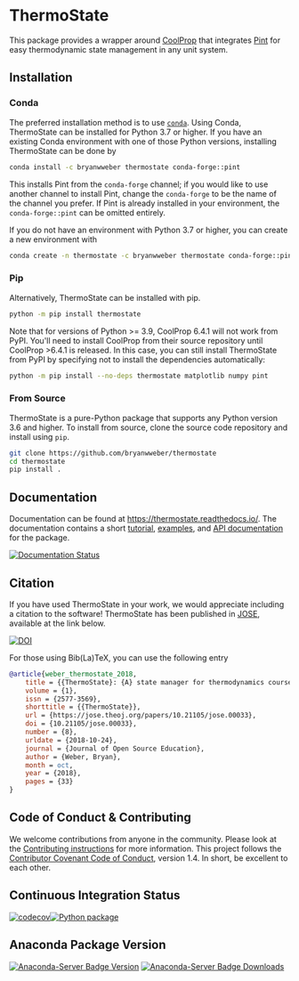 # ThermoState

This package provides a wrapper around [CoolProp](https://github.com/CoolProp/CoolProp) that integrates [Pint](https://pint.readthedocs.io) for easy thermodynamic state management in any unit system.

## Installation

### Conda

The preferred installation method is to use [`conda`](https://anaconda.com/download). Using Conda, ThermoState can be installed for Python 3.7 or higher. If you have an existing Conda environment with one of those Python versions, installing ThermoState can be done by

```bash
conda install -c bryanwweber thermostate conda-forge::pint
```

This installs Pint from the `conda-forge` channel; if you would like to use another channel to install Pint, change the `conda-forge` to be the name of the channel you prefer. If Pint is already installed in your environment, the `conda-forge::pint` can be omitted entirely.

If you do not have an environment with Python 3.7 or higher, you can create a new environment with

```bash
conda create -n thermostate -c bryanwweber thermostate conda-forge::pint
```

### Pip

Alternatively, ThermoState can be installed with pip.

```bash
python -m pip install thermostate
```

Note that for versions of Python >= 3.9, CoolProp 6.4.1 will not work from PyPI. You'll
need to install CoolProp from their source repository until CoolProp >6.4.1 is
released. In this case, you can still install ThermoState from PyPI by specifying
not to install the dependencies automatically:

```bash
python -m pip install --no-deps thermostate matplotlib numpy pint
```

### From Source

ThermoState is a pure-Python package that supports any Python version 3.6 and higher. To install from source, clone the source code repository and install using `pip`.

```bash
git clone https://github.com/bryanwweber/thermostate
cd thermostate
pip install .
```

## Documentation

Documentation can be found at <https://thermostate.readthedocs.io/>. The documentation contains a short [tutorial](https://thermostate.readthedocs.io/en/stable/Tutorial.html), [examples](https://thermostate.readthedocs.io/en/stable/examples.html), and [API documentation](https://thermostate.readthedocs.io/en/stable/thermostate.html) for the package.

[![Documentation Status](https://readthedocs.org/projects/thermostate/badge/?version=stable)](https://thermostate.readthedocs.io/en/stable/?badge=stable)

## Citation

If you have used ThermoState in your work, we would appreciate including a citation to the software! ThermoState has been published in [JOSE](https://jose.theoj.org/), available at the link below.

[![DOI](https://jose.theoj.org/papers/10.21105/jose.00033/status.svg)](https://doi.org/10.21105/jose.00033)

For those using Bib(La)TeX, you can use the following entry

```bibtex
@article{weber_thermostate_2018,
    title = {{ThermoState}: {A} state manager for thermodynamics courses},
    volume = {1},
    issn = {2577-3569},
    shorttitle = {{ThermoState}},
    url = {https://jose.theoj.org/papers/10.21105/jose.00033},
    doi = {10.21105/jose.00033},
    number = {8},
    urldate = {2018-10-24},
    journal = {Journal of Open Source Education},
    author = {Weber, Bryan},
    month = oct,
    year = {2018},
    pages = {33}
}
```

## Code of Conduct & Contributing

We welcome contributions from anyone in the community. Please look at the [Contributing instructions](https://github.com/bryanwweber/thermostate/blob/master/CONTRIBUTING.md) for more information. This project follows the [Contributor Covenant Code of Conduct](https://github.com/bryanwweber/thermostate/blob/master/CODE_OF_CONDUCT.md), version 1.4\. In short, be excellent to each other.

## Continuous Integration Status

[![codecov](https://codecov.io/gh/bryanwweber/thermostate/branch/master/graph/badge.svg)](https://codecov.io/gh/bryanwweber/thermostate)[![Python package](https://github.com/bryanwweber/thermostate/workflows/Python%20package/badge.svg)](https://github.com/bryanwweber/thermostate/actions?query=workflow%3A%22Python+package%22)

## Anaconda Package Version

[![Anaconda-Server Badge Version](https://anaconda.org/bryanwweber/thermostate/badges/version.svg)](https://anaconda.org/bryanwweber/thermostate) [![Anaconda-Server Badge Downloads](https://anaconda.org/bryanwweber/thermostate/badges/downloads.svg)](https://anaconda.org/bryanwweber/thermostate)
